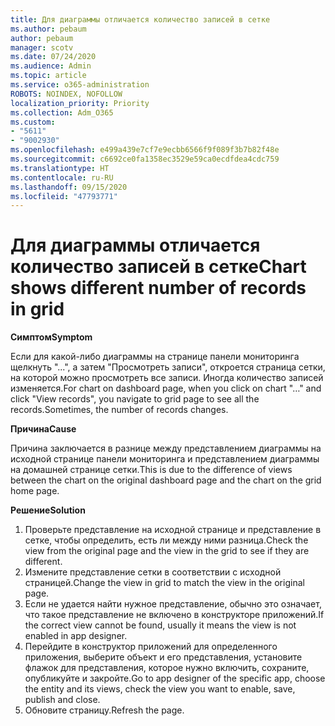 ```yaml
---
title: Для диаграммы отличается количество записей в сетке
ms.author: pebaum
author: pebaum
manager: scotv
ms.date: 07/24/2020
ms.audience: Admin
ms.topic: article
ms.service: o365-administration
ROBOTS: NOINDEX, NOFOLLOW
localization_priority: Priority
ms.collection: Adm_O365
ms.custom:
- "5611"
- "9002930"
ms.openlocfilehash: e499a439e7cf7e9ecbb6566f9f089f3b7b82f48e
ms.sourcegitcommit: c6692ce0fa1358ec3529e59ca0ecdfdea4cdc759
ms.translationtype: HT
ms.contentlocale: ru-RU
ms.lasthandoff: 09/15/2020
ms.locfileid: "47793771"
---
```

# <a name="chart-shows-different-number-of-records-in-grid"></a><span data-ttu-id="e80e9-102">Для диаграммы отличается количество записей в сетке</span><span class="sxs-lookup"><span data-stu-id="e80e9-102">Chart shows different number of records in grid</span></span>

<span data-ttu-id="e80e9-103">**Симптом**</span><span class="sxs-lookup"><span data-stu-id="e80e9-103">**Symptom**</span></span>

<span data-ttu-id="e80e9-104">Если для какой-либо диаграммы на странице панели мониторинга щелкнуть "...", а затем "Просмотреть записи", откроется страница сетки, на которой можно просмотреть все записи. Иногда количество записей изменяется.</span><span class="sxs-lookup"><span data-stu-id="e80e9-104">For chart on dashboard page, when you click on chart "…" and click "View records", you navigate to grid page to see all the records.Sometimes, the number of records changes.</span></span>

<span data-ttu-id="e80e9-105">**Причина**</span><span class="sxs-lookup"><span data-stu-id="e80e9-105">**Cause**</span></span>

<span data-ttu-id="e80e9-106">Причина заключается в разнице между представлением диаграммы на исходной странице панели мониторинга и представлением диаграммы на домашней странице сетки.</span><span class="sxs-lookup"><span data-stu-id="e80e9-106">This is due to the difference of views between the chart on the original dashboard page and the chart on the grid home page.</span></span>  

<span data-ttu-id="e80e9-107">**Решение**</span><span class="sxs-lookup"><span data-stu-id="e80e9-107">**Solution**</span></span>

1. <span data-ttu-id="e80e9-108">Проверьте представление на исходной странице и представление в сетке, чтобы определить, есть ли между ними разница.</span><span class="sxs-lookup"><span data-stu-id="e80e9-108">Check the view from the original page and the view in the grid to see if they are different.</span></span>
2. <span data-ttu-id="e80e9-109">Измените представление сетки в соответствии с исходной страницей.</span><span class="sxs-lookup"><span data-stu-id="e80e9-109">Change the view in grid to match the view in the original page.</span></span>
3. <span data-ttu-id="e80e9-110">Если не удается найти нужное представление, обычно это означает, что такое представление не включено в конструкторе приложений.</span><span class="sxs-lookup"><span data-stu-id="e80e9-110">If the correct view cannot be found, usually it means the view is not enabled in app designer.</span></span>
4. <span data-ttu-id="e80e9-111">Перейдите в конструктор приложений для определенного приложения, выберите объект и его представления, установите флажок для представления, которое нужно включить, сохраните, опубликуйте и закройте.</span><span class="sxs-lookup"><span data-stu-id="e80e9-111">Go to app designer of the specific app, choose the entity and its views, check the view you want to enable, save, publish and close.</span></span>
5. <span data-ttu-id="e80e9-112">Обновите страницу.</span><span class="sxs-lookup"><span data-stu-id="e80e9-112">Refresh the page.</span></span>